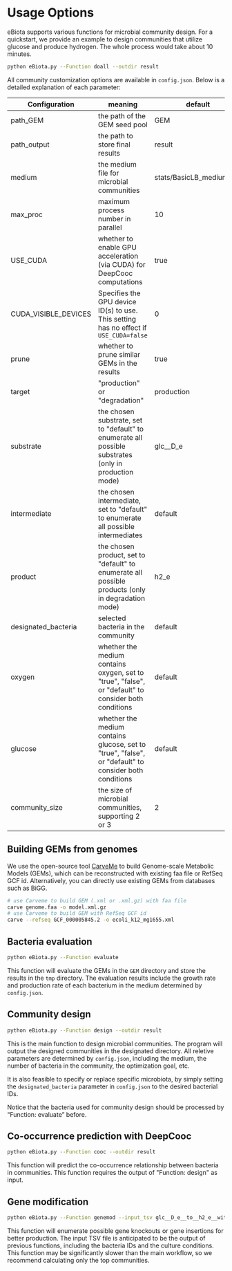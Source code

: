Usage Options
================

eBiota supports various functions for microbial community design. For a quickstart, we provide an example to design communities that utilize glucose and produce hydrogen. The whole process would take about 10 minutes.

```bash
python eBiota.py --Function doall --outdir result
```

All community customization options are available in `config.json`. Below is a detailed explanation of each parameter: 

| Configuration        | meaning                                                      | default                  |
| -------------------- | ------------------------------------------------------------ | ------------------------ |
| path_GEM             | the path of the GEM seed pool                                | GEM                      |
| path_output          | the path to store final results                              | result                   |
| medium               | the medium file for microbial communities                    | stats/BasicLB_medium.csv |
| max_proc             | maximum process number in parallel                           | 10                       |
| USE_CUDA             | whether to enable GPU acceleration (via CUDA) for DeepCooc computations | true                     |
| CUDA_VISIBLE_DEVICES | Specifies the GPU device ID(s) to use. This setting has no effect if `USE_CUDA=false` | 0                        |
| prune                | whether to prune similar GEMs in the results                 | true                     |
| target               | "production" or "degradation"                                | production               |
| substrate            | the chosen substrate, set to "default" to enumerate all possible substrates (only in production mode) | glc__D_e                 |
| intermediate         | the chosen intermediate, set to "default" to enumerate all possible intermediates | default                  |
| product              | the chosen product, set to "default" to enumerate all possible products (only in degradation mode) | h2_e                     |
| designated_bacteria  | selected bacteria in the community                           | default                  |
| oxygen               | whether the medium contains oxygen, set to "true", "false", or "default" to consider both conditions | default                  |
| glucose              | whether the medium contains glucose, set to "true", "false", or "default" to consider both conditions | default                  |
| community_size       | the size of microbial communities, supporting 2 or 3         | 2                        |


Building GEMs from genomes
-------------------

We use the open-source tool [CarveMe](https://carveme.readthedocs.io/) to build Genome-scale Metabolic Models (GEMs), which can be reconstructed with existing faa file or RefSeq GCF id. Alternatively, you can directly use existing GEMs from databases such as BiGG.

```bash
# use Carveme to build GEM (.xml or .xml.gz) with faa file
carve genome.faa -o model.xml.gz
# use Carveme to build GEM with RefSeq GCF id
carve --refseq GCF_000005845.2 -o ecoli_k12_mg1655.xml
```

Bacteria evaluation
-------------------

```bash
python eBiota.py --Function evaluate
```
This function will evaluate the GEMs in the `GEM` directory and store the results in the `tmp` directory. The evaluation results include the growth rate and production rate of each bacterium in the medium determined by `config.json`.


Community design
----------------

```bash
python eBiota.py --Function design --outdir result
```
This is the main function to design microbial communities. The program will output the designed communities in the designated directory. All reletive parameters are determined by `config.json`, including the medium, the number of bacteria in the community, the optimization goal, etc.

It is also feasible to specify or replace specific microbiota, by simply setting the `designated_bacteria` parameter in `config.json` to the desired bacterial IDs.

Notice that the bacteria used for community design should be processed by “Function: evaluate” before. 

Co-occurrence prediction with DeepCooc
--------------------------------------

   ```bash 
   python eBiota.py --Function cooc --outdir result
   ```
This function will predict the co-occurrence relationship between bacteria in communities. This function requires the output of "Function: design" as input.

Gene modification
--------------------------------------

   ```bash 
python eBiota.py --Function genemod --input_tsv glc__D_e__to__h2_e__with_O2__with_glucose.tsv
   ```

This function will enumerate possible gene knockouts or gene insertions for better production. The input TSV file is anticipated to be the output of previous functions, including the bacteria IDs and the culture conditions. This function may be significantly slower than the main workflow, so we recommend calculating only the top communities.

